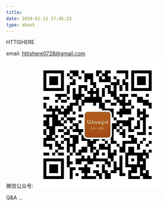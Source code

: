 ```yaml
---
title: 
date: 2020-01-12 17:45:23
type: about
---
```


HTTISHERE

email: httishere0728@gmail.com

微信公众号:
![](index/qrcode.jpg)

Q&A
...
